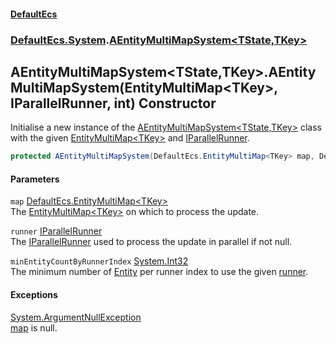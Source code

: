 #### [DefaultEcs](DefaultEcs.md 'DefaultEcs')
### [DefaultEcs.System](DefaultEcs.md#DefaultEcs_System 'DefaultEcs.System').[AEntityMultiMapSystem&lt;TState,TKey&gt;](AEntityMultiMapSystem_TState_TKey_.md 'DefaultEcs.System.AEntityMultiMapSystem&lt;TState,TKey&gt;')
## AEntityMultiMapSystem&lt;TState,TKey&gt;.AEntityMultiMapSystem(EntityMultiMap&lt;TKey&gt;, IParallelRunner, int) Constructor
Initialise a new instance of the [AEntityMultiMapSystem&lt;TState,TKey&gt;](AEntityMultiMapSystem_TState_TKey_.md 'DefaultEcs.System.AEntityMultiMapSystem&lt;TState,TKey&gt;') class with the given [EntityMultiMap&lt;TKey&gt;](EntityMultiMap_TKey_.md 'DefaultEcs.EntityMultiMap&lt;TKey&gt;') and [IParallelRunner](IParallelRunner.md 'DefaultEcs.Threading.IParallelRunner').  
```csharp
protected AEntityMultiMapSystem(DefaultEcs.EntityMultiMap<TKey> map, DefaultEcs.Threading.IParallelRunner runner, int minEntityCountByRunnerIndex=0);
```
#### Parameters
<a name='DefaultEcs_System_AEntityMultiMapSystem_TState_TKey__AEntityMultiMapSystem(DefaultEcs_EntityMultiMap_TKey__DefaultEcs_Threading_IParallelRunner_int)_map'></a>
`map` [DefaultEcs.EntityMultiMap&lt;](EntityMultiMap_TKey_.md 'DefaultEcs.EntityMultiMap&lt;TKey&gt;')[TKey](AEntityMultiMapSystem_TState_TKey_.md#DefaultEcs_System_AEntityMultiMapSystem_TState_TKey__TKey 'DefaultEcs.System.AEntityMultiMapSystem&lt;TState,TKey&gt;.TKey')[&gt;](EntityMultiMap_TKey_.md 'DefaultEcs.EntityMultiMap&lt;TKey&gt;')  
The [EntityMultiMap&lt;TKey&gt;](EntityMultiMap_TKey_.md 'DefaultEcs.EntityMultiMap&lt;TKey&gt;') on which to process the update.
  
<a name='DefaultEcs_System_AEntityMultiMapSystem_TState_TKey__AEntityMultiMapSystem(DefaultEcs_EntityMultiMap_TKey__DefaultEcs_Threading_IParallelRunner_int)_runner'></a>
`runner` [IParallelRunner](IParallelRunner.md 'DefaultEcs.Threading.IParallelRunner')  
The [IParallelRunner](IParallelRunner.md 'DefaultEcs.Threading.IParallelRunner') used to process the update in parallel if not null.
  
<a name='DefaultEcs_System_AEntityMultiMapSystem_TState_TKey__AEntityMultiMapSystem(DefaultEcs_EntityMultiMap_TKey__DefaultEcs_Threading_IParallelRunner_int)_minEntityCountByRunnerIndex'></a>
`minEntityCountByRunnerIndex` [System.Int32](https://docs.microsoft.com/en-us/dotnet/api/System.Int32 'System.Int32')  
The minimum number of [Entity](Entity.md 'DefaultEcs.Entity') per runner index to use the given [runner](AEntityMultiMapSystem_TState_TKey__AEntityMultiMapSystem(EntityMultiMap_TKey__IParallelRunner_int).md#DefaultEcs_System_AEntityMultiMapSystem_TState_TKey__AEntityMultiMapSystem(DefaultEcs_EntityMultiMap_TKey__DefaultEcs_Threading_IParallelRunner_int)_runner 'DefaultEcs.System.AEntityMultiMapSystem&lt;TState,TKey&gt;.AEntityMultiMapSystem(DefaultEcs.EntityMultiMap&lt;TKey&gt;, DefaultEcs.Threading.IParallelRunner, int).runner').
  
#### Exceptions
[System.ArgumentNullException](https://docs.microsoft.com/en-us/dotnet/api/System.ArgumentNullException 'System.ArgumentNullException')  
[map](AEntityMultiMapSystem_TState_TKey__AEntityMultiMapSystem(EntityMultiMap_TKey__IParallelRunner_int).md#DefaultEcs_System_AEntityMultiMapSystem_TState_TKey__AEntityMultiMapSystem(DefaultEcs_EntityMultiMap_TKey__DefaultEcs_Threading_IParallelRunner_int)_map 'DefaultEcs.System.AEntityMultiMapSystem&lt;TState,TKey&gt;.AEntityMultiMapSystem(DefaultEcs.EntityMultiMap&lt;TKey&gt;, DefaultEcs.Threading.IParallelRunner, int).map') is null.
